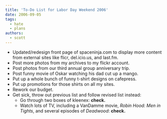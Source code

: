 ```yaml
---
title: 'To-Do List for Labor Day Weekend 2006'
date: 2006-09-05
tags:
  - hate
  - plans
authors:
  - scott
---
```


- Updated/redesign front page of spaceninja.com to display more content from external sites like flicr, del.icio.us, and last.fm.
- Post more photos from my archives to my flickr account.
- Post photos from our third annual group anniversary trip.
- Post funny movie of Oskar watching his dad cut up a mango.
- Put up a whole bunch of funny t-shirt designs on cafepress.
- Put up promotions for those shirts on all my sites.
- Rework our budget.
- Get sick, throw out previous list and follow revised list instead:
  - Go through two boxes of kleenex: **check.**
  - Watch lots of TV, including a VanDamme movie, _Robin Hood: Men in Tights_, and several episodes of _Deadwood_: **check.**
